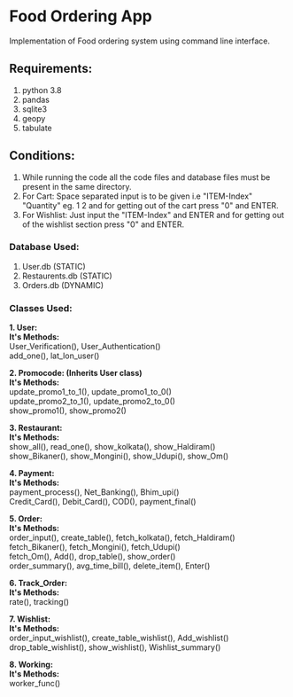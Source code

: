 # Food Ordering App

Implementation of Food ordering system using command line interface.

## Requirements:

1. python 3.8
2. pandas
3. sqlite3
4. geopy
5. tabulate

## Conditions:

1. While running the code all the code files and database files must be present in the same directory.
2. For Cart: Space separated input is to be given i.e "ITEM-Index" "Quantity" eg. 1 2 and for getting out of the cart press "0" and ENTER.
3. For Wishlist: Just input the "ITEM-Index" and ENTER and for getting out of the wishlist section press "0" and ENTER.

### Database Used:

1. User.db (STATIC)
2. Restaurents.db (STATIC)
3. Orders.db (DYNAMIC)

### Classes Used:

**1. User:**<br>
**It's Methods:**<br>
User_Verification(), User_Authentication()<br>
add_one(), lat_lon_user()<br>

**2. Promocode: (Inherits User class)** <br>
**It's Methods:**<br>
update_promo1_to_1(), update_promo1_to_0()<br>
update_promo2_to_1(), update_promo2_to_0()<br>
show_promo1(), show_promo2()<br>

**3. Restaurant:**<br>
**It's Methods:**<br>
show_all(), read_one(), show_kolkata(), show_Haldiram()<br>
show_Bikaner(), show_Mongini(), show_Udupi(), show_Om()<br>

**4. Payment:**<br>
**It's Methods:**<br>
payment_process(), Net_Banking(), Bhim_upi()<br>
Credit_Card(), Debit_Card(), COD(), payment_final() <br>

**5. Order:**<br>
**It's Methods:**<br>
order_input(), create_table(), fetch_kolkata(), fetch_Haldiram()<br>
fetch_Bikaner(), fetch_Mongini(), fetch_Udupi()<br>
fetch_Om(), Add(), drop_table(), show_order()<br>
order_summary(), avg_time_bill(), delete_item(), Enter()<br>

**6. Track_Order:**<br>
**It's Methods:**<br>
rate(), tracking()<br>

**7. Wishlist:**<br>
**It's Methods:**<br>
order_input_wishlist(), create_table_wishlist(), Add_wishlist()<br>
drop_table_wishlist(), show_wishlist(), Wishlist_summary()<br>

**8. Working:**<br>
**It's Methods:**<br>
worker_func()<br>
